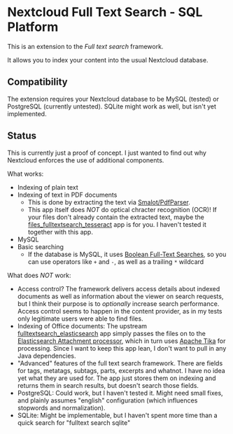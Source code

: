 # Nextcloud Full Text Search - SQL Platform

This is an extension to the *Full text search*  framework.

It allows you to index your content into the usual Nextcloud database.

## Compatibility

The extension requires your Nextcloud database to be MySQL (tested) or PostgreSQL (currently untested). SQLite might work as well, but isn't yet implemented.

## Status

This is currently just a proof of concept. I just wanted to find out why Nextcloud enforces the use of additional components.

What works:
* Indexing of plain text
* Indexing of text in PDF documents
    * This is done by extracting the text via [Smalot/PdfParser].
    * This app itself does *NOT* do optical chracter recognition (OCR)! If your files don't already contain the extracted text, maybe the [files_fulltextsearch_tesseract] app is for you. I haven't tested it together with this app.
* MySQL
* Basic searching
    * If the database is MySQL, it uses [Boolean Full-Text Searches], so you can use operators like `+`  and `-`, as well as a trailing `*` wildcard

[Smalot/PdfParser]: https://github.com/Smalot/PdfParser
[files_fulltextsearch_tesseract]: https://github.com/nextcloud/files_fulltextsearch_tesseract

What does *NOT* work:
* Access control? The framework delivers access details about indexed documents as well as information about the viewer on search requests, but I think their purpose is to *optionally* increase search performance. Access control seems to happen in the content provider, as in my tests only legitimate users were able to find files.
* Indexing of Office documents: The upstream [fulltextsearch_elasticsearch] app simply passes the files on to the [Elasticsearch Attachment processor], which in turn uses [Apache Tika] for processing. Since I want to keep this app lean, I don't want to pull in any Java dependencies.
* "Advanced" features of the full text search framework. There are fields for tags, metatags, subtags, parts, excerpts and whatnot. I have no idea yet what they are used for. The app just stores them on indexing and returns them in search results, but doesn't search those fields.
* PostgreSQL: Could work, but I haven't tested it. Might need small fixes, and plainly assumes "english" configuration (which influences stopwords and normalization).
* SQLite: Might be implementable, but I haven't spent more time than a quick search for "fulltext search sqlite"

[fulltextsearch_elasticsearch]: https://github.com/nextcloud/fulltextsearch_elasticsearch
[Boolean Full-Text Searches]: https://dev.mysql.com/doc/refman/8.4/en/fulltext-boolean.html
[Elasticsearch Attachment processor]: https://www.elastic.co/docs/reference/enrich-processor/attachment
[Apache Tika]: https://tika.apache.org/